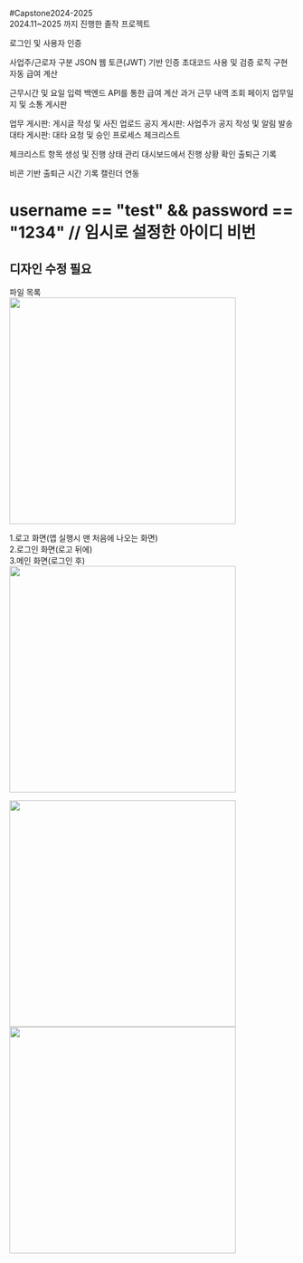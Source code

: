 #Capstone2024-2025
<br>
2024.11~2025 까지 진행한 졸작 프로젝트

로그인 및 사용자 인증

사업주/근로자 구분
JSON 웹 토큰(JWT) 기반 인증
초대코드 사용 및 검증 로직 구현
자동 급여 계산

근무시간 및 요일 입력
백엔드 API를 통한 급여 계산
과거 근무 내역 조회 페이지
업무일지 및 소통 게시판

업무 게시판: 게시글 작성 및 사진 업로드
공지 게시판: 사업주가 공지 작성 및 알림 발송
대타 게시판: 대타 요청 및 승인 프로세스
체크리스트

체크리스트 항목 생성 및 진행 상태 관리
대시보드에서 진행 상황 확인
출퇴근 기록

비콘 기반 출퇴근 시간 기록
캘린더 연동

<h1>username == "test" && password == "1234" // 임시로 설정한 아이디 비번</h1>
<h2>디자인 수정 필요</h2>
파일 목록<br>
<image src="https://github.com/user-attachments/assets/3784ea8e-dea9-4638-aaa9-f631d8becf7d" height="400"/>

1.로고 화면(앱 실행시 맨 처음에 나오는 화면)<br>
2.로그인 화면(로고 뒤에)<br>
3.메인 화면(로그인 후)<br>
<image src="https://github.com/user-attachments/assets/456be02b-ac26-4b59-a452-c8d7aff00a79"  height="400"/>

<image src="https://github.com/user-attachments/assets/522d355c-1ec6-4f46-9789-7311ea1acca9"  height="400"/>

<image src="https://github.com/user-attachments/assets/8bbff461-9b81-4197-ad80-8c52fd811ace" height="400"/>
